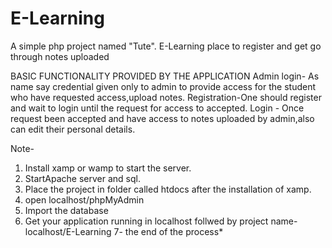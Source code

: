 # E-Learning
A simple php project named "Tute". E-Learning place to register and get go through notes uploaded

BASIC FUNCTIONALITY PROVIDED BY THE APPLICATION
Admin login- As name say credential given only to admin to provide access for the student who have requested access,upload notes.
Registration-One should register and wait to login until the request for access to accepted.
Login - Once request been accepted and have access to notes uploaded by admin,also can edit their personal details.

Note-
1. Install xamp or wamp to start the server.
2. StartApache server and sql.
3. Place the project in folder called htdocs after the installation of xamp.
4. open localhost/phpMyAdmin
5. Import the database
6. Get your application running in localhost follwed by project name- localhost/E-Learning
7- the end of the process*